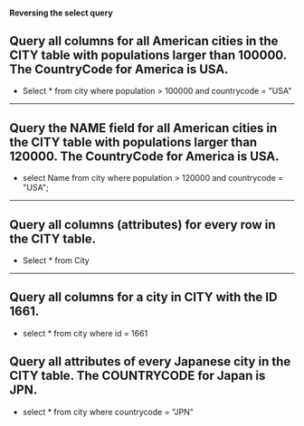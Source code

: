 #### Reversing the select query
## Query all columns for all American cities in the CITY table with populations larger than 100000. The CountryCode for America is USA.
- Select * from city 
  where population > 100000 and countrycode = "USA"

--------------------------------------------------------------------------------------------------------------------------------------------------------------------

## Query the NAME field for all American cities in the CITY table with populations larger than 120000. The CountryCode for America is USA.
- select Name from city
  where population > 120000 and countrycode = "USA";
--------------------------------------------------------------------------------------------------------------------------------------------------------------------

## Query all columns (attributes) for every row in the CITY table.
- Select * from City
--------------------------------------------------------------------------------------------------------------------------------------------------------------------

## Query all columns for a city in CITY with the ID 1661.
- select * from city 
  where id = 1661
  
## Query all attributes of every Japanese city in the CITY table. The COUNTRYCODE for Japan is JPN.
- select * from city 
  where countrycode = "JPN"
